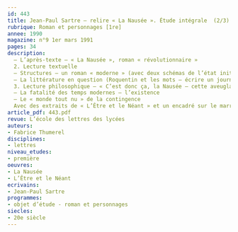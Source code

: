```yaml
---
id: 443
title: Jean-Paul Sartre – relire « La Nausée ». Étude intégrale  (2/3)
rubrique: Roman et personnages [1re]
annee: 1990
magazine: n°9 1er mars 1991
pages: 34
description: 
  – L’après-texte – « La Nausée », roman « révolutionnaire »
  2. Lecture textuelle
  – Structures – un roman « moderne » (avec deux schémas de l’état initial et de l’état final et un tableau de la structure narrative du roman)
  – La littérature en question (Roquentin et les mots – écrire un journal, du journal intime au roman – le journal d’une écriture)
  3. Lecture philosophique – « C’est donc ça, la Nausée – cette aveuglante évidence ? »
  – La fatalité des temps modernes – l’existence
  – Le « monde tout nu » de la contingence
  Avec des extraits de « L’Être et le Néant » et un encadré sur le marronnier dans l’imaginaire sartrien.
article_pdf: 443.pdf
revue: L’école des lettres des lycées
auteurs:
- Fabrice Thumerel
disciplines:
- lettres
niveau_etudes:
- première
oeuvres:
- La Nausée
- L’Être et le Néant
ecrivains:
- Jean-Paul Sartre
programmes:
- objet d’étude - roman et personnages
siecles:
- 20e siècle
---
```

